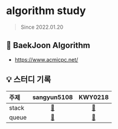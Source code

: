 # algorithm study

> Since 2022.01.20

## 📘 BaekJoon Algorithm

- https://www.acmicpc.net/

## 💡 스터디 기록

| 주제     |         sangyun5108         |         	KWY0218         |
| :------- | :-------------------------: | :---------------------: | 
| stack | [🔗](./stack/sangyun5108) | [🔗](./stack/KWY0218) | 
| queue | [🔗](./queue/sangyun5108) | [🔗](./queue/KWY0218) | 


